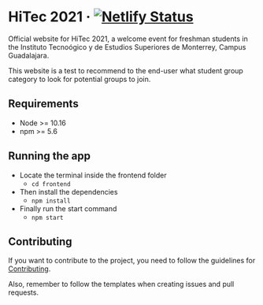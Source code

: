 # HiTec 2021 · [![Netlify Status](https://api.netlify.com/api/v1/badges/09e269f9-165b-4fed-8cb5-436ab86a7fad/deploy-status)](https://app.netlify.com/sites/tecoding/deploys)
Official website for HiTec 2021, a welcome event for freshman students in the Instituto Tecnoógico y de Estudios Superiores de Monterrey, Campus Guadalajara.

This website is a test to recommend to the end-user what student group category to look for potential groups to join.

## Requirements
- Node >= 10.16
- npm >= 5.6

## Running the app
- Locate the terminal inside the frontend folder
  - `cd frontend`
- Then install the dependencies
  - `npm install`
- Finally run the start command
  - `npm start`
    
## Contributing
If you want to contribute to the project, you need to follow the guidelines for [Contributing](docs/CONTRIBUTING.md).

Also, remember to follow the templates when creating issues and pull requests. 